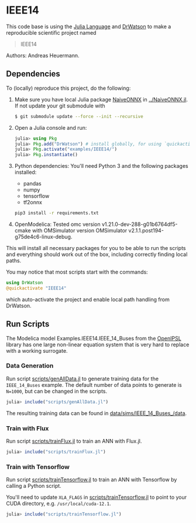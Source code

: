# IEEE14

This code base is using the [Julia Language](https://julialang.org/) and
[DrWatson](https://juliadynamics.github.io/DrWatson.jl/stable/)
to make a reproducible scientific project named
> IEEE14

Authors: Andreas Heuermann.

## Dependencies

To (locally) reproduce this project, do the following:

  1. Make sure you have local Julia package
     [NaiveONNX](https://github.com/AMIT-HSBI/NaiveONNX.jl) in [../NaiveONNX.jl](../NaiveONNX.jl).
     If not update your git submodule with

     ```bash
     $ git submodule update --force --init --recursive
     ```

  2. Open a Julia console and run:

     ```julia
     julia> using Pkg
     julia> Pkg.add("DrWatson") # install globally, for using `quickactivate`
     julia> Pkg.activate("examples/IEEE14/")
     julia> Pkg.instantiate()
     ```

   3. Python dependencies: You'll need Python 3 and the following packages installed:
      - pandas
      - numpy
      - tensorflow
      - tf2onnx

      ```bash
      pip3 install -r requirements.txt
      ```

  4. OpenModelica: Tested omc version v1.21.0-dev-288-g01b6764df5-cmake
     with OMSimulator version OMSimulator v2.1.1.post194-g75de4c6-linux-debug.

This will install all necessary packages for you to be able to run the scripts and
everything should work out of the box, including correctly finding local paths.

You may notice that most scripts start with the commands:
```julia
using DrWatson
@quickactivate "IEEE14"
```
which auto-activate the project and enable local path handling from DrWatson.

## Run Scripts

The Modelica model Examples.IEEE14.IEEE_14_Buses from the
[OpenIPSL](https://doc.openipsl.org/) library has one large non-linear equation system
that is very hard to replace with a working surrogate.

### Data Generation

Run script [scripts/genAllData.jl](scripts/genAllData.jl) to generate training data for
the `IEEE_14_Buses` example.
The default number of data points to generate is `N=1000`, but can be changed in the
scripts.

```julia
julia> include("scripts/genAllData.jl")
```

The resulting training data can be found in
[data/sims/IEEE_14_Buses_<N>/data](data/sims/IEEE_14_Buses_1000/data).

### Train with Flux

Run script [scripts/trainFlux.jl](scripts/trainFlux.jl) to train an ANN with
Flux.jl.

```julia
julia> include("scripts/trainFlux.jl")
```
### Train with Tensorflow

Run script [scripts/trainTensorflow.jl](scripts/trainTensorflow.jl) to train an
ANN with Tensorflow by calling a Python script.

You'll need to update `XLA_FLAGS` in
[scripts/trainTensorflow.jl](scripts/trainTensorflow.jl) to point to your CUDA
directory, e.g. `/usr/local/cuda-12.1`.

```julia
julia> include("scripts/trainTensorflow.jl")
```
